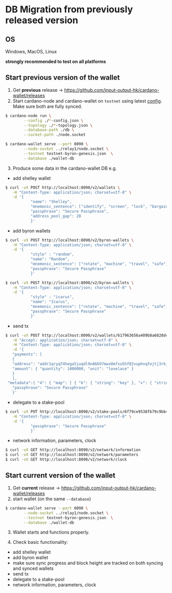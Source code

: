 # DB Migration from previously released version

## OS

Windows, MacOS, Linux

**strongly recommended to test on all platforms**

## Start previous version of the wallet

1. Get **previous** release -> https://github.com/input-output-hk/cardano-wallet/releases
2. Start cardano-node and cardano-wallet on `testnet` using latest [config](https://hydra.iohk.io/job/Cardano/iohk-nix/cardano-deployment/latest/download/1/index.html). Make sure both are fully synced.

```bash
$ cardano-node run \
		--config ./*-config.json \
		--topology ./*-topology.json \
		--database-path ./db \
		--socket-path ./node.socket

$ cardano-wallet serve --port 8090 \
		--node-socket ../relay1/node.socket \
		--testnet testnet-byron-genesis.json  \
		--database ./wallet-db
```

3. Produce some data in the cardano-wallet DB e.g.
 - add shelley wallet
 ```bash
$ curl -vX POST http://localhost:8090/v2/wallets \
	-H "Content-Type: application/json; charset=utf-8" \
	-d '{
			"name": "Shelley",
			"mnemonic_sentence": ["identify", "screen", "lock", "bargain", "inch", "drop", "canyon", "flock", "dry", "zone", "wash", "argue", "system", "glory", "light"],
			"passphrase": "Secure Passphrase",
			"address_pool_gap": 20
			}'
 ```

 - add byron wallets
 ```bash
$ curl -vX POST http://localhost:8090/v2/byron-wallets \
	-H "Content-Type: application/json; charset=utf-8" \
	-d '{
			"style" : "random",
			"name": "Random",
			"mnemonic_sentence": ["rotate", "machine", "travel", "safe", "expire", "leopard", "wink", "vault", "borrow", "digital", "wisdom", "harsh"],
			"passphrase": "Secure Passphrase"
			}'

$ curl -vX POST http://localhost:8090/v2/byron-wallets \
	-H "Content-Type: application/json; charset=utf-8" \
	-d '{
			"style" : "icarus",
			"name": "Icarus",
			"mnemonic_sentence": ["rotate", "machine", "travel", "safe", "expire", "leopard", "wink", "vault", "borrow", "digital", "wisdom", "harsh"],
			"passphrase": "Secure Passphrase"
			}'
 ```
 - send tx
 ```bash
$ curl -vX POST http://localhost:8090/v2/wallets/617963656a409b8a6828dc3a09001de22af90400/transactions \
	-H "Accept: application/json; charset=utf-8" \
	-H "Content-Type: application/json; charset=utf-8" \
	-d '{
	"payments": [
	{
	"address": "addr1qryq74hega5juqdl9n86697mwx0mfxu5hf02vuphnqfejtj3rkjw6sd4xtj3ka2c0wsvul94apvycmhy3lr2dmne6w8seyfa3d",
	"amount": { "quantity": 1000000, "unit": "lovelace" }
	}
	],
  "metadata":{ "4": { "map": [ { "k": { "string": "key" }, "v": { "string": "value" } }, { "k": { "string": "14" }, "v": { "int": 42 } } ] } },
	"passphrase": "Secure Passphrase"
	}'
 ```
 - delegate to a stake-pool
 ```bash
$ curl -vX PUT http://localhost:8090/v2/stake-pools/6f79ce9538fb79c9bb4ccd7a290eb58a878188b92fb97a93c44922baf68abb7d/wallets/617963656a409b8a6828dc3a09001de22af90400 \
	-H "Content-Type: application/json; charset=utf-8" \
	-d '{
			"passphrase": "Secure Passphrase"
			}'
 ```
 - network information, parameters, clock
 ```bash
$ curl -vX GET http://localhost:8090/v2/network/information
$ curl -vX GET http://localhost:8090/v2/network/parameters
$ curl -vX GET http://localhost:8090/v2/network/clock
 ```

## Start current version of the wallet

1. Get **current** release -> https://github.com/input-output-hk/cardano-wallet/releases
2. start wallet (on the same `--database`)

```bash
$ cardano-wallet serve --port 8090 \
		--node-socket ../relay1/node.socket \
		--testnet testnet-byron-genesis.json  \
		--database ./wallet-db
```

3. Wallet starts and functions properly.

4. Check basic functionality:
 - add shelley wallet
 - add byron wallet
 - make sure sync progress and block height are tracked on both syncing and synced wallets
 - send tx
 - delegate to a stake-pool
 - network information, parameters, clock
